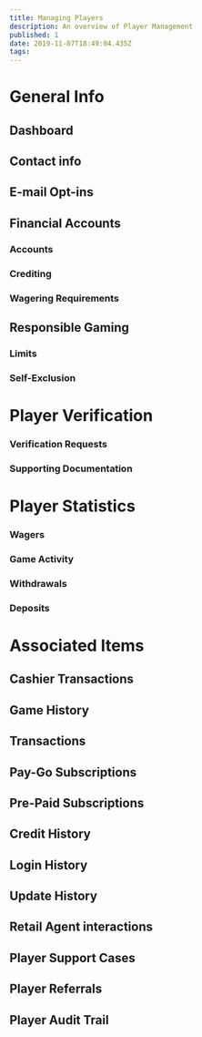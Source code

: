 ```yaml
---
title: Managing Players
description: An overview of Player Management
published: 1
date: 2019-11-07T18:49:04.435Z
tags: 
---
```


# General Info

## Dashboard 
## Contact info
## E-mail Opt-ins

## Financial Accounts
### Accounts
### Crediting
### Wagering Requirements

## Responsible Gaming

### Limits
### Self-Exclusion

# Player Verification

### Verification Requests

### Supporting Documentation


# Player Statistics
### Wagers
### Game Activity
### Withdrawals
### Deposits

# Associated Items

## Cashier Transactions

## Game History

## Transactions
## Pay-Go Subscriptions
## Pre-Paid Subscriptions

## Credit History
## Login History
## Update History
## Retail Agent interactions
## Player Support Cases

## Player Referrals
## Player Audit Trail

